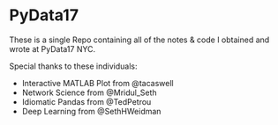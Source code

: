 # PyData17

These is a single Repo containing all of the notes & code I obtained and wrote at PyData17 NYC.

Special thanks to these individuals:
* Interactive MATLAB Plot from @tacaswell
* Network Science from @Mridul_Seth
* Idiomatic Pandas from @TedPetrou
* Deep Learning from @SethHWeidman